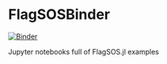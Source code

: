 # FlagSOSBinder
[![Binder](https://mybinder.org/badge_logo.svg)](https://mybinder.org/v2/gh/DanielBrosch/FlagSOSBinder/HEAD)

Jupyter notebooks full of FlagSOS.jl examples
